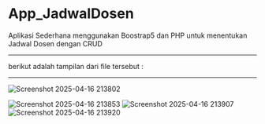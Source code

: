 # App_JadwalDosen
Aplikasi Sederhana menggunakan Boostrap5 dan PHP untuk menentukan Jadwal Dosen dengan CRUD  
 <hr>
 berikut adalah tampilan dari file tersebut : <hr>

![Screenshot 2025-04-16 213802](https://github.com/user-attachments/assets/c379164d-1c6c-407c-890d-6638e82ef994)

![Screenshot 2025-04-16 213853](https://github.com/user-attachments/assets/7e94127d-75b7-4a72-a613-8cd78dd77264)
![Screenshot 2025-04-16 213907](https://github.com/user-attachments/assets/b6c19aa2-99f1-4c3f-a624-3a461c6a41e9)
![Screenshot 2025-04-16 213920](https://github.com/user-attachments/assets/12b4ba53-852a-49f1-a8d5-972a40fd7140)
